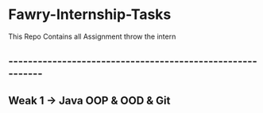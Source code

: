 # Fawry-Internship-Tasks
This Repo Contains all Assignment throw the intern

## ----------------------------------------------------------

## Weak 1 -> Java OOP & OOD & Git
